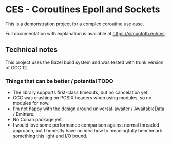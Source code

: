 # CES - Coroutines Epoll and Sockets

This is a demonstration project for a complex coroutine use case.

Full documentation with explanation is available at https://simontoth.eu/ces.

## Technical notes

This project uses the Bazel build system and was tested with trunk version of GCC 12.

### Things that can be better / potential TODO

- The library supports first-class timeouts, but no cancelation yet.
- GCC was crashing on POSIX headers when using modules, so no modules for now.
- I'm not happy with the design around universal-awaiter / AwaitableData / Emitters.
- No Conan package yet.
- I would love some performance comparison against normal threaded approach, but I honestly have no idea how to meaningfully benchmark something this light and I/O bound.

